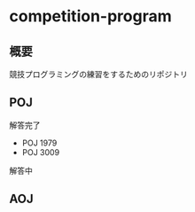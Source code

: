 # competition-program

## 概要

競技プログラミングの練習をするためのリポジトリ

## POJ

 解答完了
 * POJ 1979
 * POJ 3009

 解答中

## AOJ
